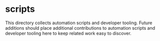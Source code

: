 # scripts

This directory collects automation scripts and developer tooling.
Future additions should place additional contributions to automation scripts and developer tooling here to keep related work easy to discover.
